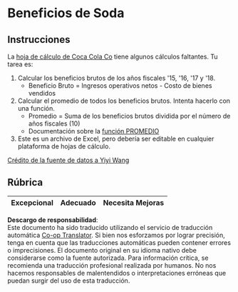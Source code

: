<!--
CO_OP_TRANSLATOR_METADATA:
{
  "original_hash": "f824bfdb8b12d33293913f76f5c787c5",
  "translation_date": "2025-08-24T21:13:19+00:00",
  "source_file": "2-Working-With-Data/06-non-relational/assignment.md",
  "language_code": "es"
}
-->
# Beneficios de Soda

## Instrucciones

La [hoja de cálculo de Coca Cola Co](../../../../2-Working-With-Data/06-non-relational/CocaColaCo.xlsx) tiene algunos cálculos faltantes. Tu tarea es:

1. Calcular los beneficios brutos de los años fiscales '15, '16, '17 y '18.
    - Beneficio Bruto = Ingresos operativos netos - Costo de bienes vendidos
1. Calcular el promedio de todos los beneficios brutos. Intenta hacerlo con una función.
    - Promedio = Suma de los beneficios brutos dividida por el número de años fiscales (10)
    - Documentación sobre la [función PROMEDIO](https://support.microsoft.com/en-us/office/average-function-047bac88-d466-426c-a32b-8f33eb960cf6)
1. Este es un archivo de Excel, pero debería ser editable en cualquier plataforma de hojas de cálculo.

[Crédito de la fuente de datos a Yiyi Wang](https://www.kaggle.com/yiyiwang0826/cocacola-excel)

## Rúbrica

Excepcional | Adecuado | Necesita Mejoras
--- | --- | --- |

**Descargo de responsabilidad**:  
Este documento ha sido traducido utilizando el servicio de traducción automática [Co-op Translator](https://github.com/Azure/co-op-translator). Si bien nos esforzamos por lograr precisión, tenga en cuenta que las traducciones automáticas pueden contener errores o imprecisiones. El documento original en su idioma nativo debe considerarse como la fuente autorizada. Para información crítica, se recomienda una traducción profesional realizada por humanos. No nos hacemos responsables de malentendidos o interpretaciones erróneas que puedan surgir del uso de esta traducción.